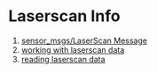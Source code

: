 # Laserscan Info

1. [sensor_msgs/LaserScan Message](http://docs.ros.org/en/melodic/api/sensor_msgs/html/msg/LaserScan.html)
2. [working with laserscan data](http://wiki.ros.org/laser_pipeline/Tutorials/IntroductionToWorkingWithLaserScannerData)
3. [reading laserscan data](https://www.theconstructsim.com/read-laserscan-data/)
